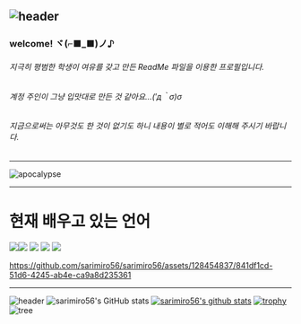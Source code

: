 ![header](https://capsule-render.vercel.app/api?type=waving&color=eeefff&height=250&section=header&text=sarimiro56&fontSize=60&fontColor=b7b8cc&fontAlign=80&animation=fadeIn)
---
### welcome! ヾ(⌐■_■)ノ♪
###### 지극히 평범한 학생이 여유를 갖고 만든 ReadMe 파일을 이용한 프로필입니다.
###### 계정 주인이 그냥 입맛대로 만든 것 같아요...(′д｀σ)σ
###### 지금으로써는 아무것도 한 것이 없기도 하니 내용이 별로 적어도 이해해 주시기 바랍니다.
---
![apocalypse](https://github.com/sarimiro56/sarimiro56/assets/128454837/f0d9ad77-baa8-4932-ae4c-e3cd414ca72f)

---
<h1>현재 배우고 있는 언어</h1>
  <img src="https://img.shields.io/badge/Java-%23ED8B00.svg?style=flat&logo=Java&logoColor=white" /><img src="https://img.shields.io/badge/Node.js-339933?style=flat&logo=javascript&logoColor=black">  
  <img src="https://img.shields.io/badge/HTML5-E34F26?style=flat&logo=HTML5&logoColor=white" />
  <img src="https://img.shields.io/badge/CSS3-1572B6?style=flat&logo=CSS3&logoColor=white" />
  <img src="https://img.shields.io/badge/javascript-F7DF1E?style=flat&logo=javascript&logoColor=black"> 


https://github.com/sarimiro56/sarimiro56/assets/128454837/841df1cd-51d6-4245-ab4e-ca9a8d235361

---
![header](https://capsule-render.vercel.app/api?type=slice&color=eeefff&text=status&animation=twinkling&fontColor=b7b8cc)
![sarimiro56's GitHub stats](https://github-readme-stats.vercel.app/api?username=sarimiro56&show_icons=true&theme=tokyonight)
[![sarimiro56's github stats](https://github-readme-stats.vercel.app/api/top-langs/?username=sarimiro56&show_icons=true&hide_border=true&title_color=004386&icon_color=004386&layout=compact)](https://github.com/sarimiro56)
[![trophy](https://github-profile-trophy.vercel.app/?username=sarimiro56&row=1)](https://github.com/ryo-ma/github-profile-trophy)
![tree](https://github.com/sarimiro56/sarimiro56/assets/128454837/1a8edf97-06ac-4fc9-a95c-c932a4faaa4d)





<!--
**sarimiro56/sarimiro56** is a ✨ _special_ ✨ repository because its `README.md` (this file) appears on your GitHub profile.

Here are some ideas to get you started:

- 🔭 I’m currently working on ...
- 🌱 I’m currently learning ...
- 👯 I’m looking to collaborate on ...
- 🤔 I’m looking for help with ...
- 💬 Ask me about ...
- 📫 How to reach me: ...
- 😄 Pronouns: ...
- ⚡ Fun fact: ...
-->

